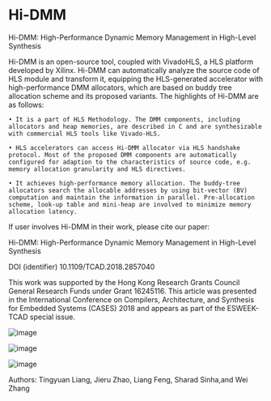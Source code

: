 # Hi-DMM
Hi-DMM: High-Performance Dynamic Memory Management in High-Level Synthesis


Hi-DMM is an open-source tool, coupled with VivadoHLS, a HLS platform developed by Xilinx. Hi-DMM can automatically analyze the source code of HLS module and transform it, equipping the HLS-generated accelerator with high-performance DMM allocators, which are based on buddy tree allocation scheme and its proposed variants. The highlights of Hi-DMM are as follows:

    • It is a part of HLS Methodology. The DMM components, including allocators and heap memories, are described in C and are synthesizable with commercial HLS tools like Vivado-HLS.
    
    • HLS accelerators can access Hi-DMM allocator via HLS handshake protocol. Most of the proposed DMM components are automatically configured for adaption to the characteristics of source code, e.g. memory allocation granularity and HLS directives.
    
    • It achieves high-performance memory allocation. The buddy-tree allocators search the allocable addresses by using bit-vector (BV) computation and maintain the information in parallel. Pre-allocation scheme, look-up table and mini-heap are involved to minimize memory allocation latency.
    

If user involves Hi-DMM in their work, please cite our paper:

Hi-DMM: High-Performance Dynamic Memory Management in High-Level Synthesis

DOI (identifier) 10.1109/TCAD.2018.2857040

This work was supported by the Hong Kong Research Grants Council General Research Funds under Grant 16245116. This article was presented in the International Conference on Compilers, Architecture, and Synthesis for Embedded Systems (CASES) 2018 and appears as part of the ESWEEK-TCAD special issue.

![image](https://github.com/zslwyuan/Hi-DMM/blob/master/Images/compilation.png)


![image](https://github.com/zslwyuan/Hi-DMM/blob/master/Images/original.png)


![image](https://github.com/zslwyuan/Hi-DMM/blob/master/Images/post_HiDMM.png)



Authors:
Tingyuan Liang, Jieru Zhao, Liang Feng, 
Sharad Sinha,and Wei Zhang
